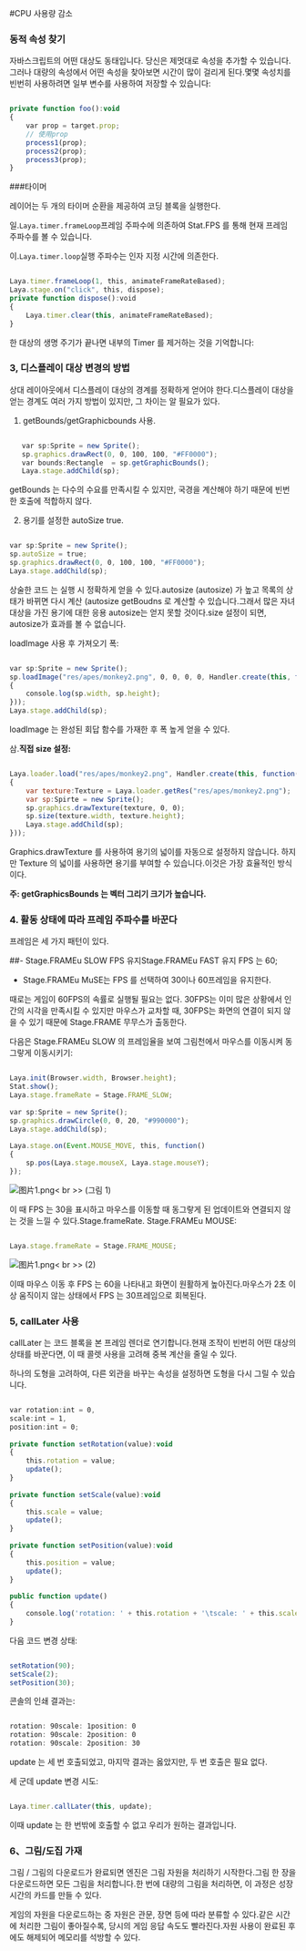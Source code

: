 #CPU 사용량 감소



### **동적 속성 찾기**

자바스크립트의 어떤 대상도 동태입니다. 당신은 제멋대로 속성을 추가할 수 있습니다.그러나 대량의 속성에서 어떤 속성을 찾아보면 시간이 많이 걸리게 된다.몇몇 속성치를 빈번히 사용하려면 일부 변수를 사용하여 저장할 수 있습니다:


```javascript

private function foo():void
{
    var prop = target.prop;
    // 使用prop
    process1(prop);
    process2(prop);
    process3(prop);
}
```




###타이머

레이어는 두 개의 타이머 순환을 제공하여 코딩 블록을 실행한다.

일.`Laya.timer.frameLoop`프레임 주파수에 의존하여 Stat.FPS 를 통해 현재 프레임 주파수를 볼 수 있습니다.


이.`Laya.timer.loop`실행 주파수는 인자 지정 시간에 의존한다.




```javascript

Laya.timer.frameLoop(1, this, animateFrameRateBased);
Laya.stage.on("click", this, dispose);
private function dispose():void 
{
    Laya.timer.clear(this, animateFrameRateBased);
}
```


한 대상의 생명 주기가 끝나면 내부의 Timer 를 제거하는 것을 기억합니다:



 

 



### **3, 디스플레이 대상 변경의 방법**

상대 레이아웃에서 디스플레이 대상의 경계를 정확하게 얻어야 한다.디스플레이 대상을 얻는 경계도 여러 가지 방법이 있지만, 그 차이는 알 필요가 있다.

1. getBounds/getGraphicbounds 사용.



   
```javascript

   var sp:Sprite = new Sprite();
   sp.graphics.drawRect(0, 0, 100, 100, "#FF0000");
   var bounds:Rectangle  = sp.getGraphicBounds();
   Laya.stage.addChild(sp);
   ```


getBounds 는 다수의 수요를 만족시킬 수 있지만, 국경을 계산해야 하기 때문에 빈번한 호출에 적합하지 않다.

2. 용기를 설정한 autoSize true.


```javascript

var sp:Sprite = new Sprite();
sp.autoSize = true;
sp.graphics.drawRect(0, 0, 100, 100, "#FF0000");
Laya.stage.addChild(sp);
```


상술한 코드 는 실행 시 정확하게 얻을 수 있다.autosize (autosize) 가 높고 목록의 상태가 바뀌면 다시 계산 (autosize getBoudns 로 계산할 수 있습니다.그래서 많은 자녀 대상을 가진 용기에 대한 응용 autosize는 얻지 못할 것이다.size 설정이 되면, autosize가 효과를 볼 수 없습니다.

loadImage 사용 후 가져오기 폭:


```javascript

var sp:Sprite = new Sprite();
sp.loadImage("res/apes/monkey2.png", 0, 0, 0, 0, Handler.create(this, function()
{
    console.log(sp.width, sp.height);
}));
Laya.stage.addChild(sp);
```


loadImage 는 완성된 회답 함수를 가재한 후 폭 높게 얻을 수 있다.

삼.**직접 size 설정:**


```javascript

Laya.loader.load("res/apes/monkey2.png", Handler.create(this, function()
{
    var texture:Texture = Laya.loader.getRes("res/apes/monkey2.png");
    var sp:Spirte = new Sprite();
    sp.graphics.drawTexture(texture, 0, 0);
    sp.size(texture.width, texture.height);
    Laya.stage.addChild(sp);
}));
```


Graphics.drawTexture 를 사용하여 용기의 넓이를 자동으로 설정하지 않습니다. 하지만 Texture 의 넓이를 사용하면 용기를 부여할 수 있습니다.이것은 가장 효율적인 방식이다.

**주: getGraphicsBounds 는 벡터 그리기 크기가 높습니다.**



### **4. 활동 상태에 따라 프레임 주파수를 바꾼다**

프레임은 세 가지 패턴이 있다.

##- Stage.FRAMEu SLOW FPS 유지Stage.FRAMEu FAST 유지 FPS 는 60;
- Stage.FRAMEu MuSE는 FPS 를 선택하여 30이나 60프레임을 유지한다.



때로는 게임이 60FPS의 속률로 실행될 필요는 없다. 30FPS는 이미 많은 상황에서 인간의 시각을 만족시킬 수 있지만 마우스가 교차할 때, 30FPS는 화면의 연결이 되지 않을 수 있기 때문에 Stage.FRAME 무무스가 출동한다.

다음은 Stage.FRAMEu SLOW 의 프레임율을 보여 그림천에서 마우스를 이동시켜 동그랗게 이동시키기:


```javascript

Laya.init(Browser.width, Browser.height);
Stat.show();
Laya.stage.frameRate = Stage.FRAME_SLOW;
  
var sp:Sprite = new Sprite();
sp.graphics.drawCircle(0, 0, 20, "#990000");
Laya.stage.addChild(sp);
  
Laya.stage.on(Event.MOUSE_MOVE, this, function()
{
    sp.pos(Laya.stage.mouseX, Laya.stage.mouseY);
});
```


​![图片1.png](img/1.png)< br >>
(그림 1)

이 때 FPS 는 30을 표시하고 마우스를 이동할 때 동그랗게 된 업데이트와 연결되지 않는 것을 느낄 수 있다.Stage.frameRate. Stage.FRAMEu MOUSE:


```javascript

Laya.stage.frameRate = Stage.FRAME_MOUSE;
```


​![图片1.png](img/2.png)< br >>
(2)

이때 마우스 이동 후 FPS 는 60을 나타내고 화면이 원활하게 높아진다.마우스가 2초 이상 움직이지 않는 상태에서 FPS 는 30프레임으로 회복된다.



### **5, callLater 사용**

callLater 는 코드 블록을 본 프레임 렌더로 연기합니다.현재 조작이 빈번히 어떤 대상의 상태를 바꾼다면, 이 때 콜렛 사용을 고려해 중복 계산을 줄일 수 있다.

하나의 도형을 고려하여, 다른 외관을 바꾸는 속성을 설정하면 도형을 다시 그릴 수 있습니다.


```javascript

var rotation:int = 0,
scale:int = 1,
position:int = 0;
  
private function setRotation(value):void
{
    this.rotation = value;
    update();
}
  
private function setScale(value):void
{
    this.scale = value;
    update();
}
  
private function setPosition(value):void
{
    this.position = value;
    update();
}
  
public function update()
{
    console.log('rotation: ' + this.rotation + '\tscale: ' + this.scale + '\tposition: ' + position);
}
```


다음 코드 변경 상태:


```javascript

setRotation(90);
setScale(2);
setPosition(30);
```


콘솔의 인쇄 결과는:


```javascript

rotation: 90scale: 1position: 0
rotation: 90scale: 2position: 0
rotation: 90scale: 2position: 30
```


update 는 세 번 호출되었고, 마지막 결과는 옳았지만, 두 번 호출은 필요 없다.

세 군데 update 변경 시도:


```javascript

Laya.timer.callLater(this, update);
```


이때 update 는 한 번밖에 호출할 수 없고 우리가 원하는 결과입니다.



### **6、그림/도집 가재**

그림 / 그림의 다운로드가 완료되면 엔진은 그림 자원을 처리하기 시작한다.그림 한 장을 다운로드하면 모든 그림을 처리합니다.한 번에 대량의 그림을 처리하면, 이 과정은 성장 시간의 카드를 만들 수 있다.

게임의 자원을 다운로드하는 중 자원은 관문, 장면 등에 따라 분류할 수 있다.같은 시간에 처리한 그림이 좋아질수록, 당시의 게임 응답 속도도 빨라진다.자원 사용이 완료된 후에도 해제되어 메모리를 석방할 수 있다.


 